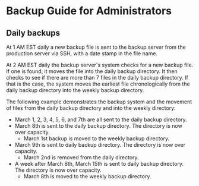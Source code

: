 # Backup Guide for Administrators

## Daily backups
At 1 AM EST daily a new backup file is sent to the backup server from the production server via SSH, with a date stamp in the file name. 

At 2 AM EST daily the backup server's system checks for a new backup file. If one is found, it moves the file into the daily backup directory. It then checks to see if there are more than 7 files in the daily backup directory. If that is the case, the system moves the earliest file chronologically from the daily backup directory into the weekly backup directory.

The following example demonstrates the backup system and the movement of files from the daily backup directory and into the weekly directory:
- March 1, 2, 3, 4, 5, 6, and 7th are all sent to the daily backup directory.
- March 8th is sent to the daily backup directory. The directory is now over capacity.
  - March 1st backup is moved to the weekly backup directory.
- March 9th is sent to daily backup directory. The directory is now over capacity.
  - March 2nd is removed from the daily directory.
- A week after March 8th, March 15th is sent to daily backup directory. The directory is now over capacity.
  - March 8th is moved to the weekly backup directory.
